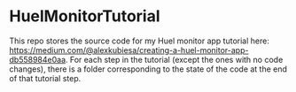 # HuelMonitorTutorial
This repo stores the source code for my Huel monitor app tutorial here: https://medium.com/@alexkubiesa/creating-a-huel-monitor-app-db558984e0aa. For each step in the tutorial (except the ones with no code changes), there is a folder corresponding to the state of the code at the end of that tutorial step.
